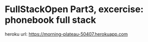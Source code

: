 # FullStackOpen Part3, excercise: phonebook full stack

heroku url: https://morning-plateau-50407.herokuapp.com